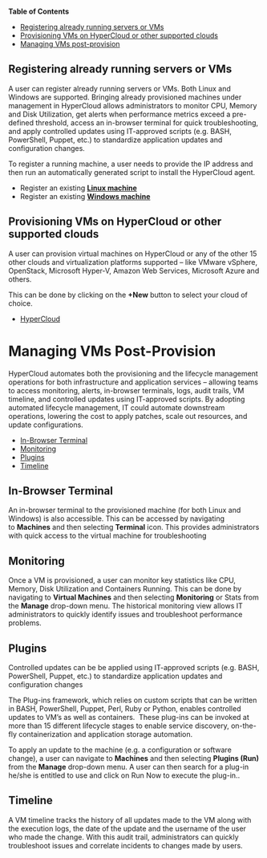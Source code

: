 <figure>
<img src="http://www.hypergrid.com/wp-content/themes/hypergrid/img/logo.png" alt="" />
</figure>

**Table of Contents**  

- [Registering already running servers or VMs](#registering-already-running-servers-or-vms)
- [Provisioning VMs on HyperCloud or other supported clouds](#provisioning-vms-on-hypercloud-or-other-supported-clouds)
- [Managing VMs post-provision](#managing-vms-post-provision)

Registering already running servers or VMs
----------

A user can register already running servers or VMs. Both Linux and Windows are supported. Bringing already provisioned machines under management in HyperCloud allows administrators to monitor CPU, Memory and Disk Utilization, get alerts when performance metrics exceed a pre-defined threshold, access an in-browser terminal for quick troubleshooting, and apply controlled updates using IT-approved scripts (e.g. BASH, PowerShell, Puppet, etc.) to standardize application updates and configuration changes.

To register a running machine, a user needs to provide the IP address and then run an automatically generated script to install the HyperCloud agent.
-   Register an existing [**Linux machine**](https://github.com/hypergrid-inc/documentation/tree/master/virtual-machines/register-linux-machine)
-   Register an existing [**Windows machine**](https://github.com/hypergrid-inc/documentation/tree/master/virtual-machines/register-windows-machine)


Provisioning VMs on HyperCloud or other supported clouds
----------

A user can provision virtual machines on HyperCloud or any of the other 15 other clouds and virtualization platforms supported – like VMware vSphere, OpenStack, Microsoft Hyper-V, Amazon Web Services, Microsoft Azure and others.

This can be done by clicking on the **+New** button to select your cloud of choice.
-   [HyperCloud](https://github.com/hypergrid-inc/documentation/tree/master/virtual-machines/hypercloud)



Managing VMs Post-Provision 
===========================

HyperCloud automates both the provisioning and the lifecycle management operations for both infrastructure and application services – allowing teams to access monitoring, alerts, in-browser terminals, logs, audit trails, VM timeline, and controlled updates using IT-approved scripts. By adopting automated lifecycle management, IT could automate downstream operations, lowering the cost to apply patches, scale out resources, and update configurations.

- [In-Browser Terminal](#in-browser-terminal)
- [Monitoring](#monitoring)
- [Plugins](#plugins)
- [Timeline](#timeline)

In-Browser Terminal
----------

An in-browser terminal to the provisioned machine (for both Linux and Windows) is also accessible. This can be accessed by navigating to **Machines** and then selecting **Terminal** icon. This provides administrators with quick access to the virtual machine for troubleshooting

Monitoring
----------

Once a VM is provisioned, a user can monitor key statistics like CPU, Memory, Disk Utilization and Containers Running. This can be done by navigating to **Virtual Machines** and then selecting **Monitoring** or Stats from the **Manage** drop-down menu. The historical monitoring view allows IT administrators to quickly identify issues and troubleshoot performance problems.

Plugins
----------

Controlled updates can be be applied using IT-approved scripts (e.g. BASH, PowerShell, Puppet, etc.) to standardize application updates and configuration changes

The Plug-ins framework, which relies on custom scripts that can be written in BASH, PowerShell, Puppet, Perl, Ruby or Python, enables controlled updates to VM’s as well as containers.  These plug-ins can be invoked at more than 15 different lifecycle stages to enable service discovery, on-the-fly containerization and application storage automation.

To apply an update to the machine (e.g. a configuration or software change), a user can navigate to **Machines** and then selecting **Plugins (Run)** from the **Manage** drop-down menu. A user can then search for a plug-in he/she is entitled to use and click on Run Now to execute the plug-in..

Timeline
----------

A VM timeline tracks the history of all updates made to the VM along with the execution logs, the date of the update and the username of the user who made the change. With this audit trail, administrators can quickly troubleshoot issues and correlate incidents to changes made by users.
